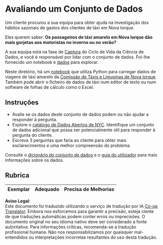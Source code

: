 <!--
CO_OP_TRANSLATOR_METADATA:
{
  "original_hash": "564445c39ad29a491abcb9356fc4d47d",
  "translation_date": "2025-08-24T00:43:47+00:00",
  "source_file": "4-Data-Science-Lifecycle/14-Introduction/assignment.md",
  "language_code": "pt"
}
-->
# Avaliando um Conjunto de Dados

Um cliente procurou a sua equipa para obter ajuda na investigação dos hábitos sazonais de gastos dos clientes de táxi em Nova Iorque.

Eles querem saber: **Os passageiros de táxi amarelo em Nova Iorque dão mais gorjetas aos motoristas no inverno ou no verão?**

A sua equipa está na fase de [Captura](Readme.md#Capturing) do Ciclo de Vida da Ciência de Dados, e você é responsável por lidar com o conjunto de dados. Foi-lhe fornecido um notebook e [dados](../../../../data/taxi.csv) para explorar.

Neste diretório, há um [notebook](../../../../4-Data-Science-Lifecycle/14-Introduction/notebook.ipynb) que utiliza Python para carregar dados de viagens de táxi amarelo da [Comissão de Táxis e Limusinas de Nova Iorque](https://docs.microsoft.com/en-us/azure/open-datasets/dataset-taxi-yellow?tabs=azureml-opendatasets).  
Também pode abrir o ficheiro de dados de táxi num editor de texto ou num software de folhas de cálculo como o Excel.

## Instruções

- Avalie se os dados deste conjunto de dados podem ou não ajudar a responder à pergunta.
- Explore o [catálogo de Dados Abertos de NYC](https://data.cityofnewyork.us/browse?sortBy=most_accessed&utf8=%E2%9C%93). Identifique um conjunto de dados adicional que possa ser potencialmente útil para responder à pergunta do cliente.
- Escreva 3 perguntas que faria ao cliente para obter mais esclarecimentos e uma melhor compreensão do problema.

Consulte o [dicionário do conjunto de dados](https://www1.nyc.gov/assets/tlc/downloads/pdf/data_dictionary_trip_records_yellow.pdf) e o [guia do utilizador](https://www1.nyc.gov/assets/tlc/downloads/pdf/trip_record_user_guide.pdf) para mais informações sobre os dados.

## Rubrica

Exemplar | Adequado | Precisa de Melhorias  
--- | --- | ---  

**Aviso Legal**:  
Este documento foi traduzido utilizando o serviço de tradução por IA [Co-op Translator](https://github.com/Azure/co-op-translator). Embora nos esforcemos para garantir a precisão, esteja ciente de que traduções automáticas podem conter erros ou imprecisões. O documento original no seu idioma nativo deve ser considerado a fonte autoritativa. Para informações críticas, recomenda-se a tradução profissional humana. Não nos responsabilizamos por quaisquer mal-entendidos ou interpretações incorretas resultantes do uso desta tradução.
